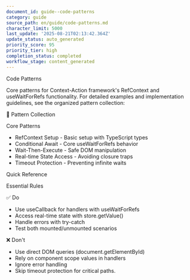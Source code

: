 ```yaml
---
document_id: guide--code-patterns
category: guide
source_path: en/guide/code-patterns.md
character_limit: 5000
last_update: '2025-08-21T02:13:42.364Z'
update_status: auto_generated
priority_score: 95
priority_tier: high
completion_status: completed
workflow_stage: content_generated
---
```

Code Patterns

Core patterns for Context-Action framework's RefContext and useWaitForRefs functionality. For detailed examples and implementation guidelines, see the organized pattern collection:

📁 Pattern Collection

Core Patterns
- RefContext Setup - Basic setup with TypeScript types
- Conditional Await - Core useWaitForRefs behavior
- Wait-Then-Execute - Safe DOM manipulation
- Real-time State Access - Avoiding closure traps
- Timeout Protection - Preventing infinite waits

Quick Reference

Essential Rules

✅ Do
- Use useCallback for handlers with useWaitForRefs
- Access real-time state with store.getValue()
- Handle errors with try-catch
- Test both mounted/unmounted scenarios

❌ Don't
- Use direct DOM queries (document.getElementById)
- Rely on component scope values in handlers
- Ignore error handling
- Skip timeout protection for critical paths.
